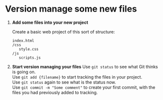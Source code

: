# Version manage some new files

1) **Add some files into your new project**

	Create a basic web project of this sort of structure:

	```text
	index.html
	/css
	   style.css
	/js
	   scripts.js
	```

1) **Start version managing your files**
	Use `git status` to see what Git thinks is going on.
	\
	Use `git add {filename}` to start tracking the files in your project.
	\
	Use `git status` again to see what is the status now.
	\
	Use `git commit -m "Some comment"` to create your first commit, with the files you had previously added to tracking.